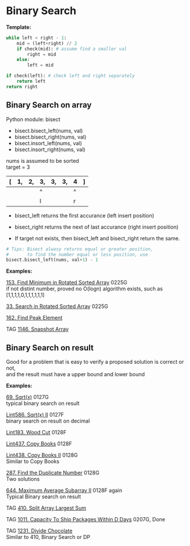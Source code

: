 # Binary Search

__Template:__
```python
while left < right - 1:
    mid = (left+right) // 2
    if check(mid): # assume find a smaller val
        right = mid
    else:
        left = mid

if check(left): # check left and right separately
    return left
return right
```

## Binary Search on array

Python module: bisect
* bisect.bisect_left(nums, val)
* bisect.bisect_right(nums, val)
* bisect.insort_left(nums, val)
* bisect.insort_right(nums, val)

nums is assumed to be sorted\
target = 3

| [ | 1, | 2, | 3, | 3, | 3, | 4 | ] |
|---|----|----|----|----|----|---|---|
|   |    |    | ^  |    |    | ^ |   |
|   |    |    | l  |    |    | r |   |

* bisect_left returns the first accurance (left insert position)

* bisect_right returns the next of last accurance (right insert position)

* If target not exists, then bisect_left and bisect_right return the same.

```python
# Tips: Bisect alwasy returns equal or greater position, 
#       to find the number equal or less position, use
bisect.bisect_left(nums, val+1) - 1
```

__Examples:__

[153. Find Minimum in Rotated Sorted Array](https://leetcode.com/problems/find-minimum-in-rotated-sorted-array/)
0225G \
if not distint number, proved no O(logn) algorithm exists, such as [1,1,1,1,0,1,1,1,1,1,1]

[33. Search in Rotated Sorted Array](https://leetcode.com/problems/search-in-rotated-sorted-array/)
0225G

[162. Find Peak Element](https://leetcode.com/problems/find-peak-element/)

TAG
[1146. Snapshot Array](https://leetcode.com/problems/snapshot-array/)



## Binary Search on result

Good for a problem that is easy to verify a proposed solution is correct or not, \
and the result must have a upper bound and lower bound


__Examples:__

[69. Sqrt(x)](https://leetcode.com/problems/sqrtx/)
0127G \
typical binary search on result

[Lint586. Sqrt(x) II](https://www.lintcode.com/problem/sqrtx-ii/description?_from=ladder&&fromId=106)
0127F \
binary search on result on decimal

[Lint183. Wood Cut](https://www.lintcode.com/problem/wood-cut/description?_from=ladder&&fromId=106)
0128F 

[Lint437. Copy Books](https://www.lintcode.com/problem/copy-books/description?_from=ladder&&fromId=106)
0128F

[Lint438. Copy Books II](https://www.lintcode.com/problem/copy-books-ii/?_from=ladder&&fromId=106)
0128G \
Similar to Copy Books

[287. Find the Duplicate Number](https://leetcode.com/problems/find-the-duplicate-number/)
0128G \
Two solutions

[644. Maximum Average Subarray II](https://leetcode.com/problems/maximum-average-subarray-ii/)
0128F again\
Typical Binary search on result

TAG
[410. Split Array Largest Sum](https://leetcode.com/problems/split-array-largest-sum/)

TAG
[1011. Capacity To Ship Packages Within D Days](https://leetcode.com/problems/capacity-to-ship-packages-within-d-days/)
0207G, Done

TAG
[1231. Divide Chocolate](https://leetcode.com/problems/divide-chocolate/)
\
Similar to 410, Binary Search or DP